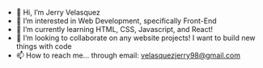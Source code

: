 - 👋 Hi, I’m Jerry Velasquez
- 👀 I’m interested in Web Development, specifically Front-End
- 🌱 I’m currently learning HTML, CSS, Javascript, and React!
- 💞️ I’m looking to collaborate on any website projects! I want to build new things with code
- 📫 How to reach me... through email: velasquezjerry98@gmail.com

